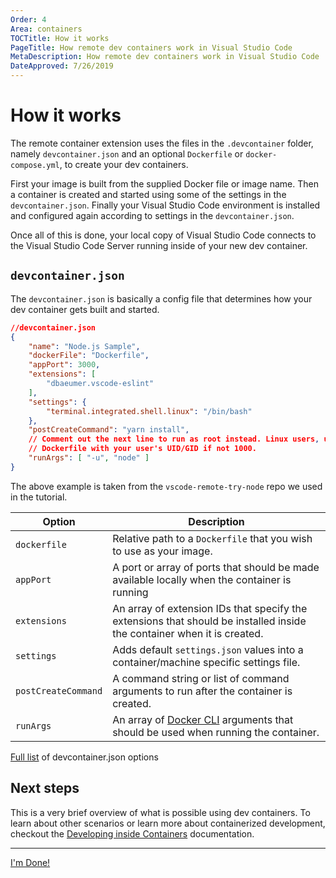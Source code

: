 ```yaml
---
Order: 4
Area: containers
TOCTitle: How it works
PageTitle: How remote dev containers work in Visual Studio Code
MetaDescription: How remote dev containers work in Visual Studio Code
DateApproved: 7/26/2019
---
```

# How it works

The remote container extension uses the files in the `.devcontainer` folder, namely `devcontainer.json` and an optional `Dockerfile` or `docker-compose.yml`, to create your dev containers.

First your image is built from the supplied Docker file or image name. Then a container is created and started using some of the settings in the `devcontainer.json`. Finally your Visual Studio Code environment is installed and configured again according to settings in the `devcontainer.json`.

Once all of this is done, your local copy of Visual Studio Code connects to the Visual Studio Code Server running inside of your new dev container.

## `devcontainer.json`

The `devcontainer.json` is basically a config file that determines how your dev container gets built and started.

```json
//devcontainer.json
{
    "name": "Node.js Sample",
    "dockerFile": "Dockerfile",
    "appPort": 3000,
    "extensions": [
        "dbaeumer.vscode-eslint"
    ],
    "settings": {
        "terminal.integrated.shell.linux": "/bin/bash"
    },
    "postCreateCommand": "yarn install",
    // Comment out the next line to run as root instead. Linux users, update
    // Dockerfile with your user's UID/GID if not 1000.
    "runArgs": [ "-u", "node" ]
}
```

The above example is taken from the `vscode-remote-try-node` repo we used in the tutorial.

| Option | Description |
|---|---|
| `dockerfile` | Relative path to a `Dockerfile` that you wish to use as your image. |
| `appPort`  | A port or array of ports that should be made available locally when the container is running  |
| `extensions`  | An array of extension IDs that specify the extensions that should be installed inside the container when it is created.   |
| `settings`  | Adds default `settings.json` values into a container/machine specific settings file. |
| `postCreateCommand`  | A command string or list of command arguments to run after the container is created. |
| `runArgs`  | An array of [Docker CLI](https://docs.docker.com/engine/reference/commandline/run/) arguments that should be used when running the container. |
[Full list](https://code.visualstudio.com/docs/remote/containers#_devcontainerjson-reference) of devcontainer.json options

## Next steps

This is a very brief overview of what is possible using dev containers. To learn about other scenarios or learn more about containerized development, checkout the [Developing inside Containers](/docs/remote/containers.md) documentation.

----

<a class="tutorial-next-btn" href="/docs/remote/remote-tutorials">I'm Done!</a>

